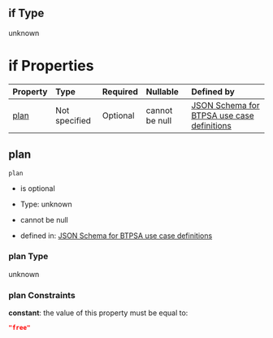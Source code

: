 ## if Type

unknown

# if Properties

| Property      | Type          | Required | Nullable       | Defined by                                                                                                                                                                                                                                  |
| :------------ | :------------ | :------- | :------------- | :------------------------------------------------------------------------------------------------------------------------------------------------------------------------------------------------------------------------------------------ |
| [plan](#plan) | Not specified | Optional | cannot be null | [JSON Schema for BTPSA use case definitions](btpsa-usecase-properties-services-items-allof-1-then-allof-59-then-allof-1-if-properties-plan.md "undefined#/properties/services/items/allOf/1/then/allOf/59/then/allOf/1/if/properties/plan") |

## plan



`plan`

*   is optional

*   Type: unknown

*   cannot be null

*   defined in: [JSON Schema for BTPSA use case definitions](btpsa-usecase-properties-services-items-allof-1-then-allof-59-then-allof-1-if-properties-plan.md "undefined#/properties/services/items/allOf/1/then/allOf/59/then/allOf/1/if/properties/plan")

### plan Type

unknown

### plan Constraints

**constant**: the value of this property must be equal to:

```json
"free"
```
